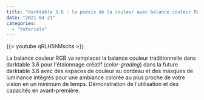 ```yaml
---
title: "darktable 3.6 : la poésie de la couleur avec balance couleur RGB"
date: "2021-04-21"
categories: 
  - "tutoriels"
---
```


{{< youtube qRLH5hMschs >}}

La balance couleur RGB va remplacer la balance couleur traditionnelle dans darktable 3.6 pour l'étalonnage créatif (_color-grading_) dans la future darktable 3.6 avec des espaces de couleur au cordeau et des masques de luminance intégrés pour une ambiance colorée au plus proche de votre vision en un minimum de temps. Démonstration de l'utilisation et des capacités en avant-première.
